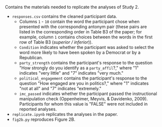 Contains the materials needed to replicate the analyses of Study 2.

- `responses.csv` contains the cleaned participant data.
  - Columns `1` - `10` contain the word the participant chose when presented with the corresponding antonym pair (these pairs are listed in the corresponding order in Table B3 of the paper; for example, column `1` contains choices between the words in the first row of Table B3 (*superior / inferior*)).
  - `Condition` indicates whether the participant was asked to select the word more likely to have been spoken by a Democrat or by a Republican.
  - `party_strength` contains the participant's response to the question "How strongly do you identify as a `party_affil`?," where "1" indicates "very little" and "7" indicates "very much."
  - `political_engagement` contains the participant's response to the question "How engaged are you in politics?," where "1" indicates "not at all" and "7" indicates "extremely."
  - `imc_passed` indicates whether the participant passed the instructional manipulation check (Oppenheimer, Meyvis, & Davidenko, 2009). Participants for whom this value is "FALSE" were not included in reported analyses.
- `replicate.ipynb` replicates the analyses in the paper.
- `fig2b.py` reproduces Figure 2B.
